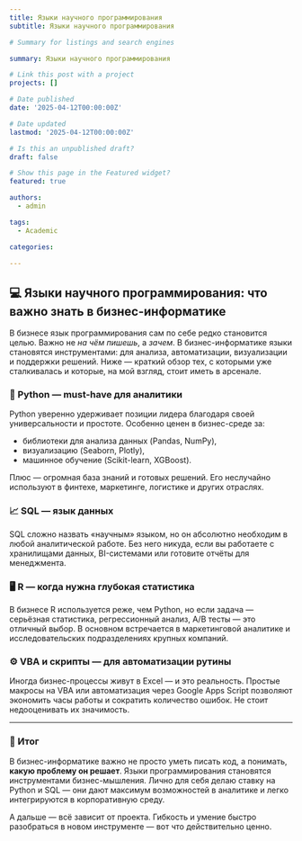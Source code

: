 ```yaml
---
title: Языки научного программирования
subtitle: Языки научного программирования

# Summary for listings and search engines

summary: Языки научного программирования

# Link this post with a project
projects: []

# Date published
date: '2025-04-12T00:00:00Z'

# Date updated
lastmod: '2025-04-12T00:00:00Z'

# Is this an unpublished draft?
draft: false

# Show this page in the Featured widget?
featured: true

authors:
  - admin

tags:
  - Academic

categories:
  
---
```


## 💻 Языки научного программирования: что важно знать в бизнес-информатике

В бизнесе язык программирования сам по себе редко становится целью. Важно не *на чём пишешь*, а *зачем*. В бизнес-информатике языки становятся инструментами: для анализа, автоматизации, визуализации и поддержки решений. Ниже — краткий обзор тех, с которыми уже сталкивалась и которые, на мой взгляд, стоит иметь в арсенале.

### 🐍 Python — must-have для аналитики

Python уверенно удерживает позиции лидера благодаря своей универсальности и простоте. Особенно ценен в бизнес-среде за:

- библиотеки для анализа данных (Pandas, NumPy),
- визуализацию (Seaborn, Plotly),
- машинное обучение (Scikit-learn, XGBoost).

Плюс — огромная база знаний и готовых решений. Его неслучайно используют в финтехе, маркетинге, логистике и других отраслях.

### 📈 SQL — язык данных

SQL сложно назвать «научным» языком, но он абсолютно необходим в любой аналитической работе. Без него никуда, если вы работаете с хранилищами данных, BI-системами или готовите отчёты для менеджмента.

### 🖥 R — когда нужна глубокая статистика

В бизнесе R используется реже, чем Python, но если задача — серьёзная статистика, регрессионный анализ, A/B тесты — это отличный выбор. В основном встречается в маркетинговой аналитике и исследовательских подразделениях крупных компаний.

### ⚙️ VBA и скрипты — для автоматизации рутины

Иногда бизнес-процессы живут в Excel — и это реальность. Простые макросы на VBA или автоматизация через Google Apps Script позволяют экономить часы работы и сократить количество ошибок. Не стоит недооценивать их значимость.

---

### 💬 Итог

В бизнес-информатике важно не просто уметь писать код, а понимать, **какую проблему он решает**. Языки программирования становятся инструментами бизнес-мышления. Лично для себя делаю ставку на Python и SQL — они дают максимум возможностей в аналитике и легко интегрируются в корпоративную среду.

А дальше — всё зависит от проекта. Гибкость и умение быстро разобраться в новом инструменте — вот что действительно ценно.

